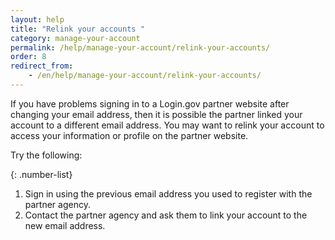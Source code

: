 ```yaml
---
layout: help
title: "Relink your accounts "
category: manage-your-account
permalink: /help/manage-your-account/relink-your-accounts/
order: 8 
redirect_from:
    - /en/help/manage-your-account/relink-your-accounts/
---
```

If you have problems signing in to a Login.gov partner website after changing your email address, then it is possible the partner linked your account to a different email address. You may want to relink your account to access your information or profile on the partner website. 

Try the following:

{: .number-list}
1. Sign in using the previous email address you used to register with the partner agency. 
2. Contact the partner agency and ask them to link your account to the new email address.
